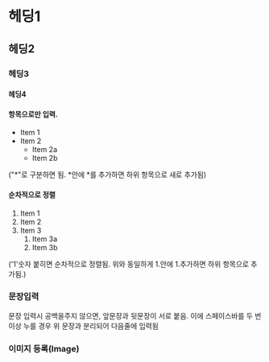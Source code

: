 # 헤딩1
## 헤딩2
### 헤딩3
#### 헤딩4


#### 항목으로만 입력. 

* Item 1 
* Item 2 
    * Item 2a 
    * Item 2b 
    
 
 
 ("*"로 구분하면 됨. *안에 *를 추가하면 하위 항목으로 새로 추가됨)    


#### 순차적으로 정렬 

1. Item 1 
1. Item 2 
1. Item 3 
    1. Item 3a 
    1. Item 3b
 
 
 
 ('1'숫자 붙히면 순차적으로 정렬됨. 위와 동일하게 1.안에 1.추가하면 하위 항목으로 추가됨.) 




### 문장입력

문장 입력시 공백을주지 않으면, 앞문장과 뒷문장이 서로 붙음. 이에 스페이스바를 두 번 이상 누를 경우  위 문장과 분리되어 다음줄에 입력됨 


### 이미지 등록(Image)


